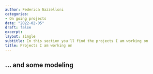 ```yaml
---
author: Federica Gazzelloni
categories:
- On going projects
date: "2022-02-05"
draft: false
excerpt:  
layout: single
subtitle: In this section you'll find the projects I am working on
title: Projects I am working on
---
```



## ... and some modeling
